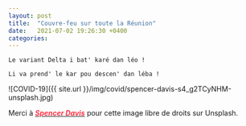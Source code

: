 ```yaml
---
layout: post
title:  "Couvre-feu sur toute la Réunion"
date:   2021-07-02 19:26:30 +0400
categories: 
---
```

<!---

You’ll find this post in your `_posts` directory. Go ahead and edit it and re-build the site to see your changes. You can rebuild the site in many different ways, but the most common way is to run `jekyll serve`, which launches a web server and auto-regenerates your site when a file is updated.

Jekyll requires blog post files to be named according to the following format:

`YEAR-MONTH-DAY-title.MARKUP`

Where `YEAR` is a four-digit number, `MONTH` and `DAY` are both two-digit numbers, and `MARKUP` is the file extension representing the format used in the file. After that, include the necessary front matter. Take a look at the source for this post to get an idea about how it works.

Jekyll also offers powerful support for code snippets:

{% highlight ruby %}
def print_hi(name)
  puts "Hi, #{name}"
end
print_hi('Tom')
#=> prints 'Hi, Tom' to STDOUT.
{% endhighlight %}

Check out the [Jekyll docs][jekyll-docs] for more info on how to get the most out of Jekyll. File all bugs/feature requests at [Jekyll’s GitHub repo][jekyll-gh]. If you have questions, you can ask them on [Jekyll Talk][jekyll-talk].

[jekyll-docs]: https://jekyllrb.com/docs/home
[jekyll-gh]:   https://github.com/jekyll/jekyll
[jekyll-talk]: https://talk.jekyllrb.com/

--->


`Le variant Delta i bat' karé dan léo !`

`Li va prend' le kar pou descen' dan léba !`


![COVID-19]({{ site.url }}/img/covid/spencer-davis-s4_g2TCyNHM-unsplash.jpg)

Merci à <a href="https://unsplash.com/@spencerbdavis?utm_source=unsplash&utm_medium=referral&utm_content=creditCopyText" target="_blank"><span style="color:  #ff3349">***Spencer Davis***</span></a>  pour cette image libre de droits sur Unsplash.
  